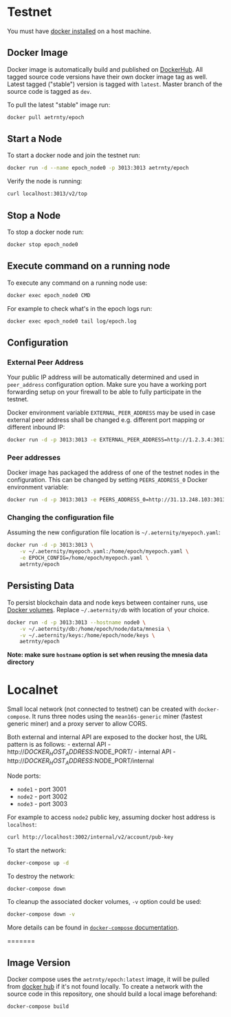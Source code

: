# Testnet

You must have [docker installed](https://docs.docker.com/engine/installation/) on a host machine.

## Docker Image

Docker image is automatically build and published on [DockerHub](https://hub.docker.com/r/aetrnty/epoch/). All tagged source code versions have their own docker image tag as well. Latest tagged ("stable") version is tagged with `latest`.
Master branch of the source code is tagged as `dev`.

To pull the latest "stable" image run:
```bash
docker pull aetrnty/epoch
```

## Start a Node

To start a docker node and join the testnet run:
```bash
docker run -d --name epoch_node0 -p 3013:3013 aetrnty/epoch
```

Verify the node is running:
```bash
curl localhost:3013/v2/top
```

## Stop a Node

To stop a docker node run:
```bash
docker stop epoch_node0
```

## Execute command on a running node

To execute any command on a running node use:
```bash
docker exec epoch_node0 CMD
```

For example to check what's in the epoch logs run:
```bash
docker exec epoch_node0 tail log/epoch.log
```

## Configuration

### External Peer Address

Your public IP address will be automatically determined and used in `peer_address` configuration option.
Make sure you have a working port forwarding setup on your firewall to be able to fully participate in the testnet.

Docker environment variable `EXTERNAL_PEER_ADDRESS` may be used in case external peer address shall be changed e.g. different port mapping or different inbound IP:

```bash
docker run -d -p 3013:3013 -e EXTERNAL_PEER_ADDRESS=http://1.2.3.4:3013/ aetrnty/epoch
```

### Peer addresses

Docker image has packaged the address of one of the testnet nodes in the configuration. This can be changed by setting `PEERS_ADDRESS_0` Docker environment variable:

```bash
docker run -d -p 3013:3013 -e PEERS_ADDRESS_0=http://31.13.248.103:3013/ aetrnty/epoch
```

### Changing the configuration file

Assuming the new configuration file location is `~/.aeternity/myepoch.yaml`:

```bash
docker run -d -p 3013:3013 \
    -v ~/.aeternity/myepoch.yaml:/home/epoch/myepoch.yaml \
    -e EPOCH_CONFIG=/home/epoch/myepoch.yaml \
    aetrnty/epoch
```

## Persisting Data

To persist blockchain data and node keys between container runs, use [Docker volumes](https://docs.docker.com/engine/admin/volumes/volumes/). Replace `~/.aeternity/db` with location of your choice.


```bash
docker run -d -p 3013:3013 --hostname node0 \
    -v ~/.aeternity/db:/home/epoch/node/data/mnesia \
    -v ~/.aeternity/keys:/home/epoch/node/keys \
    aetrnty/epoch
```

**Note: make sure `hostname` option is set when reusing the mnesia data directory**

# Localnet

Small local network (not connected to testnet) can be created with `docker-compose`.
It runs three nodes using the `mean16s-generic` miner (fastest generic miner) and a proxy server to allow CORS.

Both external and internal API are exposed to the docker host, the URL pattern is as follows:
    - external API - http://$DOCKER_HOST_ADDRESS:$NODE_PORT/
    - internal API - http://$DOCKER_HOST_ADDRESS:$NODE_PORT/internal

Node ports:
- `node1` - port 3001
- `node2` - port 3002
- `node3` - port 3003

For example to access `node2` public key, assuming docker host address is `localhost`:

```bash
curl http://localhost:3002/internal/v2/account/pub-key
```

To start the network:

```bash
docker-compose up -d
```

To destroy the network:

```bash
docker-compose down
```

To cleanup the associated docker volumes, `-v` option could be used:

```bash
docker-compose down -v
```

More details can be found in [`docker-compose` documentation](https://docs.docker.com/compose/reference/).

=======
## Image Version

Docker compose uses the `aetrnty/epoch:latest` image, it will be pulled from [docker hub](https://hub.docker.com/r/aetrnty/builder/) if it's not found locally.
To create a network with the source code in this repository, one should build a local image beforehand:

```bash
docker-compose build
```
